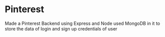 # Pinterest
 Made a Pinterest Backend using Express and Node used MongoDB in it to store the data of login and sign up credentials of user

